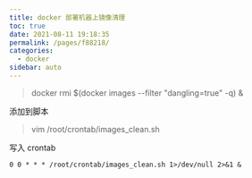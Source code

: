 ```yaml
---
title: docker 部署机器上镜像清理
toc: true
date: 2021-08-11 19:18:35
permalink: /pages/f88218/
categories:
  - docker
sidebar: auto
---
```


> docker rmi $(docker images --filter "dangling=true" -q) &

添加到脚本


> vim /root/crontab/images_clean.sh

写入 crontab

```
0 0 * * * /root/crontab/images_clean.sh 1>/dev/null 2>&1 &
```

